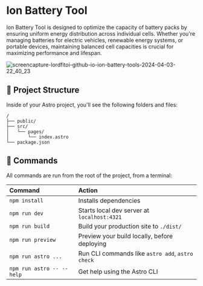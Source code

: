 # Ion Battery Tool

Ion Battery Tool is designed to optimize the capacity of battery packs by ensuring uniform energy distribution across individual cells. Whether you're managing batteries for electric vehicles, renewable energy systems, or portable devices, maintaining balanced cell capacities is crucial for maximizing performance and lifespan.

![screencapture-lordfitoi-github-io-ion-battery-tools-2024-04-03-22_40_23](https://github.com/LordFitoi/ion-battery-tools/assets/37852973/2c40ef53-fde1-47ad-ad8d-fea614e9366b)


## 🚀 Project Structure

Inside of your Astro project, you'll see the following folders and files:

```text
/
├── public/
├── src/
│   └── pages/
│       └── index.astro
└── package.json
```

## 🧞 Commands

All commands are run from the root of the project, from a terminal:

| Command                   | Action                                           |
| :------------------------ | :----------------------------------------------- |
| `npm install`             | Installs dependencies                            |
| `npm run dev`             | Starts local dev server at `localhost:4321`      |
| `npm run build`           | Build your production site to `./dist/`          |
| `npm run preview`         | Preview your build locally, before deploying     |
| `npm run astro ...`       | Run CLI commands like `astro add`, `astro check` |
| `npm run astro -- --help` | Get help using the Astro CLI                     |
